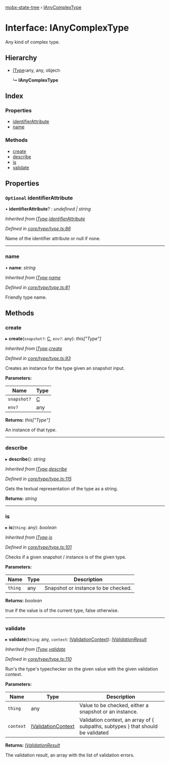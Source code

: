 [mobx-state-tree](../README.md) › [IAnyComplexType](ianycomplextype.md)

# Interface: IAnyComplexType

Any kind of complex type.

## Hierarchy

* [IType](itype.md)‹any, any, object›

  ↳ **IAnyComplexType**

## Index

### Properties

* [identifierAttribute](ianycomplextype.md#optional-identifierattribute)
* [name](ianycomplextype.md#name)

### Methods

* [create](ianycomplextype.md#create)
* [describe](ianycomplextype.md#describe)
* [is](ianycomplextype.md#is)
* [validate](ianycomplextype.md#validate)

## Properties

### `Optional` identifierAttribute

• **identifierAttribute**? : *undefined | string*

*Inherited from [IType](itype.md).[identifierAttribute](itype.md#optional-identifierattribute)*

*Defined in [core/type/type.ts:86](https://github.com/mobxjs/mobx-state-tree/blob/6b966be0/packages/mobx-state-tree/src/core/type/type.ts#L86)*

Name of the identifier attribute or null if none.

___

###  name

• **name**: *string*

*Inherited from [IType](itype.md).[name](itype.md#name)*

*Defined in [core/type/type.ts:81](https://github.com/mobxjs/mobx-state-tree/blob/6b966be0/packages/mobx-state-tree/src/core/type/type.ts#L81)*

Friendly type name.

## Methods

###  create

▸ **create**(`snapshot?`: [C](undefined), `env?`: any): *this["Type"]*

*Inherited from [IType](itype.md).[create](itype.md#create)*

*Defined in [core/type/type.ts:93](https://github.com/mobxjs/mobx-state-tree/blob/6b966be0/packages/mobx-state-tree/src/core/type/type.ts#L93)*

Creates an instance for the type given an snapshot input.

**Parameters:**

Name | Type |
------ | ------ |
`snapshot?` | [C](undefined) |
`env?` | any |

**Returns:** *this["Type"]*

An instance of that type.

___

###  describe

▸ **describe**(): *string*

*Inherited from [IType](itype.md).[describe](itype.md#describe)*

*Defined in [core/type/type.ts:115](https://github.com/mobxjs/mobx-state-tree/blob/6b966be0/packages/mobx-state-tree/src/core/type/type.ts#L115)*

Gets the textual representation of the type as a string.

**Returns:** *string*

___

###  is

▸ **is**(`thing`: any): *boolean*

*Inherited from [IType](itype.md).[is](itype.md#is)*

*Defined in [core/type/type.ts:101](https://github.com/mobxjs/mobx-state-tree/blob/6b966be0/packages/mobx-state-tree/src/core/type/type.ts#L101)*

Checks if a given snapshot / instance is of the given type.

**Parameters:**

Name | Type | Description |
------ | ------ | ------ |
`thing` | any | Snapshot or instance to be checked. |

**Returns:** *boolean*

true if the value is of the current type, false otherwise.

___

###  validate

▸ **validate**(`thing`: any, `context`: [IValidationContext](../README.md#ivalidationcontext)): *[IValidationResult](../README.md#ivalidationresult)*

*Inherited from [IType](itype.md).[validate](itype.md#validate)*

*Defined in [core/type/type.ts:110](https://github.com/mobxjs/mobx-state-tree/blob/6b966be0/packages/mobx-state-tree/src/core/type/type.ts#L110)*

Run's the type's typechecker on the given value with the given validation context.

**Parameters:**

Name | Type | Description |
------ | ------ | ------ |
`thing` | any | Value to be checked, either a snapshot or an instance. |
`context` | [IValidationContext](../README.md#ivalidationcontext) | Validation context, an array of { subpaths, subtypes } that should be validated |

**Returns:** *[IValidationResult](../README.md#ivalidationresult)*

The validation result, an array with the list of validation errors.
